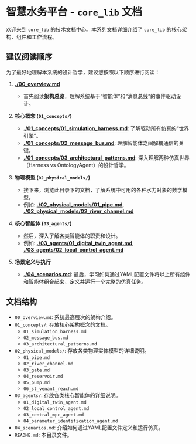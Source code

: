 # 智慧水务平台 - `core_lib` 文档

欢迎来到 `core_lib` 的技术文档中心。本系列文档详细介绍了 `core_lib` 的核心架构、组件和工作流程。

## 建议阅读顺序

为了最好地理解本系统的设计哲学，建议您按照以下顺序进行阅读：

1.  **[./00_overview.md](./00_overview.md)**
    *   首先阅读**架构总览**，理解系统基于“智能体”和“消息总线”的事件驱动设计。

2.  **核心概念 (`01_concepts/`)**
    *   **[./01_concepts/01_simulation_harness.md](./01_concepts/01_simulation_harness.md)**: 了解驱动所有仿真的“世界引擎”。
    *   **[./01_concepts/02_message_bus.md](./01_concepts/02_message_bus.md)**: 理解智能体之间解耦通信的关键。
    *   **[./01_concepts/03_architectural_patterns.md](./01_concepts/03_architectural_patterns.md)**: 深入理解两种仿真世界（Harness vs OntologyAgent）的设计哲学。

3.  **物理模型 (`02_physical_models/`)**
    *   接下来，浏览此目录下的文档，了解系统中可用的各种水力对象的数学模型。
    *   例如: **[./02_physical_models/01_pipe.md](./02_physical_models/01_pipe.md)**, **[./02_physical_models/02_river_channel.md](./02_physical_models/02_river_channel.md)**

4.  **核心智能体 (`03_agents/`)**
    *   然后，深入了解各类智能体的职责和设计。
    *   例如: **[./03_agents/01_digital_twin_agent.md](./03_agents/01_digital_twin_agent.md)**, **[./03_agents/02_local_control_agent.md](./03_agents/02_local_control_agent.md)**

5.  **场景定义与执行**
    *   **[./04_scenarios.md](./04_scenarios.md)**: 最后，学习如何通过YAML配置文件将以上所有组件和智能体组合起来，定义并运行一个完整的仿真任务。

## 文档结构

*   `00_overview.md`: 系统最高层次的架构介绍。
*   `01_concepts/`: 存放核心架构概念的文档。
    *   `01_simulation_harness.md`
    *   `02_message_bus.md`
    *   `03_architectural_patterns.md`
*   `02_physical_models/`: 存放各类物理实体模型的详细说明。
    *   `01_pipe.md`
    *   `02_river_channel.md`
    *   `03_gate.md`
    *   `04_reservoir.md`
    *   `05_pump.md`
    *   `06_st_venant_reach.md`
*   `03_agents/`: 存放各类核心智能体的详细说明。
    *   `01_digital_twin_agent.md`
    *   `02_local_control_agent.md`
    *   `03_central_mpc_agent.md`
    *   `04_parameter_identification_agent.md`
*   `04_scenarios.md`: 介绍如何通过YAML配置文件定义和运行仿真。
*   `README.md`: 本目录文件。
